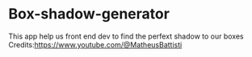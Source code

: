# Box-shadow-generator

This app help us front end dev to find the perfext shadow to our boxes
Credits:https://www.youtube.com/@MatheusBattisti

